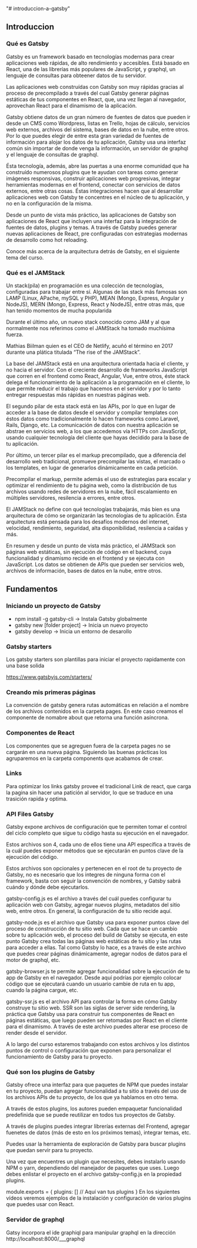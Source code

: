 "# introduccion-a-gatsby" 

## Introduccion

### Qué es Gatsby

Gatsby es un framework basado en tecnologías modernas para crear aplicaciones web rápidas, de alto rendimiento y accesibles. Está basado en React, una de las librerías más populares de JavaScript, y graphql, un lenguaje de consultas para obteener datos de tu servidor.

Las aplicaciones web construídas con Gatsby son muy rápidas gracias al proceso de precompilado a través del cual Gatsby generar páginas estáticas de tus componentes en React, que, una vez llegan al navegador, aprovechan React para el dinamismo de la aplicación.

Gatsby obtiene datos de un gran número de fuentes de datos que pueden ir desde un CMS como Wordpress, listas en Trello, hojas de cálculo, servicios web externos, archivos del sistema, bases de datos en la nube, entre otros. Por lo que puedes elegir de entre esta gran variedad de fuentes de información para alojar los datos de tu aplicación, Gatsby usa una interfaz común sin importar de donde venga la información, un servidor de graphql y el lenguaje de consultas de graphql.

Ésta tecnología, además, abre las puertas a una enorme comunidad que ha construído numerosos plugins que te ayudan con tareas como generar imágenes responsivas, construir aplicaciones web progresivas, integrar herramientas modernas en el frontend, conectar con servicios de datos externos, entre otras cosas. Éstas integraciones hacen que al desarrollar aplicaciones web con Gatsby te concentres en el núcleo de tu aplicación, y no en la configuración de la misma.

Desde un punto de vista más práctico, las aplicaciones de Gatsby son aplicaciones de React que incluyen una interfaz para la integración de fuentes de datos, plugins y temas. A través de Gatsby puedes generar nuevas aplicaciones de React, pre configuradas con estrategias modernas de desarrollo como hot reloading.

Conoce más acerca de la arquitectura detrás de Gatsby, en el siguiente tema del curso.


### Qué es el JAMStack

Un stack(pila) en programación es una colección de tecnologías, configuradas para trabajar entre sí. Algunas de las stack más famosas son LAMP (Linux, APache, mySQL y PHP), MEAN (Mongo, Express, Angular y NodeJS), MERN (Mongo, Express, React y NodeJS), entre otras más, que han tenido momentos de mucha popularida

Durante el último año, un nuevo stack conocido como JAM y al que normalmente nos referimos como el JAMStack ha tomado muchísima fuerza.

Mathias Biilman quien es el CEO de Netlify, acuñó el término en 2017 durante una plática titulada “The rise of the JAMStack”.

La base del JAMStack está en una arquitectura orientada hacia el cliente, y no hacia el servidor. Con el creciente desarrollo de frameworks JavaScript que corren en el frontend como React, Angular, Vue, entre otros, éste stack delega el funcionamiento de la aplicación a la programación en el cliente, lo que permite reducir el trabajo que hacemos en el servidor y por lo tanto entregar respuestas más rápidas en nuestras páginas web.

El segundo pilar de esta stack está en las APIs, por lo que en lugar de acceder a la base de datos desde el servidor y compilar templates con éstos datos como tradicionalmente lo hacen frameworks como Laravel, Rails, Django, etc. La comunicación de datos con nuestra aplicación se abstrae en servicios web, a los que accedemos vía HTTPs con JavaScript, usando cualquier tecnología del cliente que hayas decidido para la base de tu aplicación.

Por último, un tercer pilar es el markup precompilado, que a diferencia del desarrollo web tradicional, promueve precompilar las vistas, el marcado o los templates, en lugar de generarlos dinámicamente en cada petición.

Precompilar el markup, permite además el uso de estrategias para escalar y optimizar el rendimiento de tu página web, como la distribución de tus archivos usando redes de servidores en la nube, fácil escalamiento en múltiples servidores, resilencia a errores, entre otros.

El JAMStack no define con qué tecnologías trabajarás, más bien es una arquitectura de cómo se organizarán las tecnologías de tu aplicación. Ésta arquitectura está pensada para los desafíos modernos del internet, velocidad, rendimiento, seguridad, alta disponibilidad, resilencia a caídas y más.

En resumen y desde un punto de vista más práctico, el JAMStack son páginas web estáticas, sin ejecución de código en el backend, cuya funcionalidad y dinamismo recide en el frontend y se ejecuta con JavaScript. Los datos se obtienen de APIs que pueden ser servicios web, archivos de información, bases de datos en la nube, entre otros.

## Fundamentos

### Iniciando un proyecto de Gatsby

- npm install -g gatsby-cli -> Instala Gatsby globalmente
- gatsby new [folder project] -> Inicia un nuevo proyecto 
- gatsby develop -> Inicia un entorno de desarollo

### Gatsby starters

Los gatsby starters son plantillas para iniciar el proyecto rapidamente con una base solida

https://www.gatsbyjs.com/starters/

### Creando mis primeras páginas

La convención de gatsby genera rutas automáticas en relación a el nombre de los archivos contenidos en la carpeta pages. En este caso creamos el componente de nomabre about que retorna una función asíncrona.

### Componentes de React

Los componentes que se agreguen fuera de la carpeta pages no se cargarán en una nueva página. Siguiendo las buenas prácticas los agruparemos en la carpeta components que acabamos de crear.

### Links

Para optimizar los links gatsby provee el tradicional Link de react, que carga la pagina sin hacer una patición al servidor, lo que se traduce en una trasición rapida y optima.

### API Files Gatsby

Gatsby expone archivos de configuración que te permiten tomar el control del ciclo completo que sigue tu código hasta su ejecución en el navegador.

Estos archivos son 4, cada uno de ellos tiene una API específica a través de la cuál puedes exponer métodos que se ejecutarán en puntos clave de la ejecución del código.

Estos archivos son opcionales y pertenecen en el root de tu proyecto de Gatsby, no es necesario que los integres de ninguna forma con el framework, basta con seguir la convención de nombres, y Gatsby sabrá cuándo y dónde debe ejecutarlos.

gatsby-config.js es el archivo a través del cuál puedes configurar tu aplicación web con Gatsby, agregar nuevos plugins, metadatos del sitio web, entre otros. En general, la configuración de tu sitio recide aquí.

gatsby-node.js es el archivo que Gatsby usa para exponer puntos clave del proceso de construcción de tu sitio web. Cada que se hace un cambio sobre tu aplicación web, el proceso del build de Gatsby se ejecuta, en este punto Gatsby crea todas las páginas web estáticas de tu sitio y las rutas para acceder a ellas. Tal como Gatsby lo hace, es a través de este archivo que puedes crear páginas dinámicamente, agregar nodos de datos para el motor de graphql, etc.

gatsby-browser.js te permite agregar funcionalidad sobre la ejecución de tu app de Gatsby en el navegador. Desde aquí podrías por ejemplo colocar código que se ejecutará cuando un usuario cambie de ruta en tu app, cuando la página cargue, etc.

gatsby-ssr.js es el archivo API para controlar la forma en cómo Gatsby construye tu sitio web. SSR son las siglas de server side rendering, la práctica que Gatsby usa para construir tus componentes de React en páginas estáticas, que luego pueden ser retomadas por React en el cliente para el dinamismo. A través de este archivo puedes alterar ese proceso de render desde el servidor.

A lo largo del curso estaremos trabajando con estos archivos y los distintos puntos de control o configuración que exponen para personalizar el funcionamiento de Gatsby para tu proyecto.

### Qué son los plugins de Gatsby

Gatsby ofrece una interfaz para que paquetes de NPM que puedes instalar en tu proyecto, puedan agregar funcionalidad a tu sitio a través del uso de los archivos APIs de tu proyecto, de los que ya hablamos en otro tema.

A través de estos plugins, los autores pueden empaquetar funcionalidad predefinida que se puede reutilizar en todos tus proyectos de Gatsby.

A través de plugins puedes integrar librerías externas del Frontend, agregar fuenetes de datos (más de esto en los próximos temas), integrar temas, etc.

Puedes usar la herramienta de exploración de Gatsby para buscar plugins que puedan servir para tu proyecto.

Una vez que encuentres un plugin que necesites, debes instalarlo usando NPM o yarn, dependiendo del manejador de paquetes que uses. Luego debes enlistar el proyecto en el archivo gatsby-config.js en la propiedad plugins.

module.exports = {
 plugins: [] // Aquí van tus plugins
}
En los siguientes vídeos veremos ejemplos de la instalación y configuración de varios plugins que puedes usar con React.

### Servidor de graphql

Gatsy incorpora el ide graphiql para manipular graphql en la dirección http://localhost:8000/___graphql


